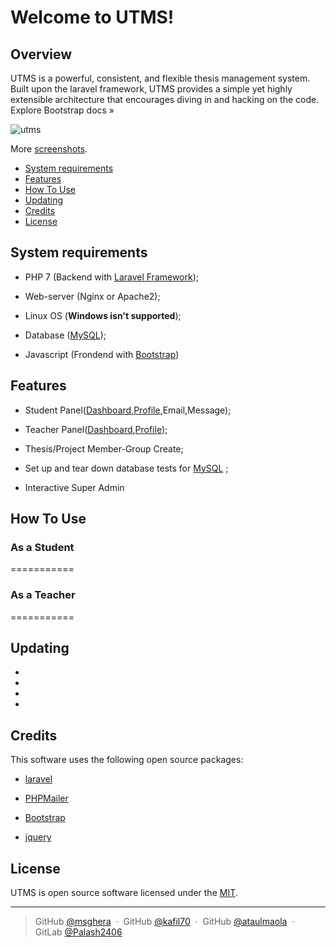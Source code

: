 # Welcome to UTMS!

## Overview


UTMS is a powerful, consistent, and flexible thesis management system. Built upon the laravel framework, UTMS provides a simple yet highly extensible architecture that encourages diving in and hacking on the code. 
Explore Bootstrap docs » 

![utms](https://user-images.githubusercontent.com/17488819/50170552-544ee380-031a-11e9-9acf-3c1569ec7ae9.jpg)
      
More [screenshots](screenshots.md).

* [System requirements](#system-requirements)
* [Features](#features)
* [How To Use](#how-to-use)
* [Updating](#updating)
* [Credits](#Credits)
* [License](#license)

## System requirements

* PHP 7 (Backend with [Laravel Framework](https://laravel.com));

* Web-server (Nginx or Apache2);

* Linux OS (**Windows isn't supported**);

* Database ([MySQL](https://www.mysql.com));

* Javascript (Frondend with [Bootstrap](https://getbootstrap.com))

## Features

* Student Panel([Dashboard](docs/student.md),[Profile](docs/profile.md),Email,Message);

* Teacher Panel([Dashboard](docs/teacher.md),[Profile](docs/profile.md));

* Thesis/Project Member-Group Create;

* Set up and tear down database tests for  [MySQL](docs/en/plugins/mysql.md) ;

* Interactive Super Admin



## How To Use

### As a Student 
===========

### As a Teacher 
===========



## Updating

*

*

*

*

## Credits

This software uses the following open source packages:

* [laravel](https://laravel.com)

* [PHPMailer](https://github.com/PHPMailer/PHPMailer)

* [Bootstrap](https://getbootstrap.com)

* [jquery](https://jquery.com/)




## License

UTMS is open source software licensed under the [MIT](LICENSE).

---

> GitHub [@msghera](https://github.com/msghera) &nbsp;&middot;&nbsp;
> GitHub [@kafil70](https://github.com/kafil70) &nbsp;&middot;&nbsp;
> GitHub [@ataulmaola](https://github.com/ataulmaola) &nbsp;&middot;&nbsp;
> GitLab [@Palash2406](https://gitlab.com/Palash2406) 
